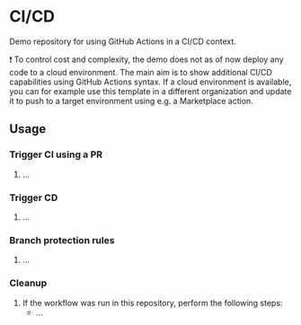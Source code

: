 # CI/CD

Demo repository for using GitHub Actions in a CI/CD context.

:exclamation: To control cost and complexity, the demo does not as of now deploy any code to a cloud environment. The main aim is to show additional CI/CD capabilities using GitHub Actions syntax. If a cloud environment is available, you can for example use this template in a different organization and update it to push to a target environment using e.g. a Marketplace action.

## Usage 

### Trigger CI using a PR

1. ...

### Trigger CD 

1. ...

### Branch protection rules

1. ...

### Cleanup

1. If the workflow was run in this repository, perform the following steps:
    - ...


